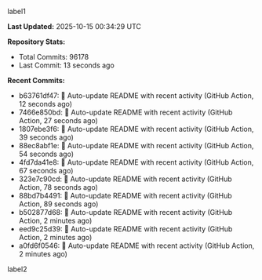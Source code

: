 
label1 
<!-- ACTIVITY_START -->
**Last Updated:** 2025-10-15 00:34:29 UTC

**Repository Stats:**
- Total Commits: 96178
- Last Commit: 13 seconds ago

**Recent Commits:**
- b63761df47: 🤖 Auto-update README with recent activity (GitHub Action, 12 seconds ago)
- 7466e850bd: 🤖 Auto-update README with recent activity (GitHub Action, 27 seconds ago)
- 1807ebe3f6: 🤖 Auto-update README with recent activity (GitHub Action, 39 seconds ago)
- 88ec8abf1e: 🤖 Auto-update README with recent activity (GitHub Action, 54 seconds ago)
- 4fd7da41e8: 🤖 Auto-update README with recent activity (GitHub Action, 67 seconds ago)
- 323e7c90cd: 🤖 Auto-update README with recent activity (GitHub Action, 78 seconds ago)
- 88bd7b4491: 🤖 Auto-update README with recent activity (GitHub Action, 89 seconds ago)
- b502877d68: 🤖 Auto-update README with recent activity (GitHub Action, 2 minutes ago)
- eed9c25d39: 🤖 Auto-update README with recent activity (GitHub Action, 2 minutes ago)
- a0fd6f0546: 🤖 Auto-update README with recent activity (GitHub Action, 2 minutes ago)
<!-- ACTIVITY_END -->

label2
